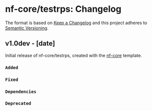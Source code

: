 # nf-core/testrps: Changelog

The format is based on [Keep a Changelog](https://keepachangelog.com/en/1.0.0/)
and this project adheres to [Semantic Versioning](https://semver.org/spec/v2.0.0.html).

## v1.0dev - [date]

Initial release of nf-core/testrps, created with the [nf-core](https://nf-co.re/) template.

### `Added`

### `Fixed`

### `Dependencies`

### `Deprecated`
